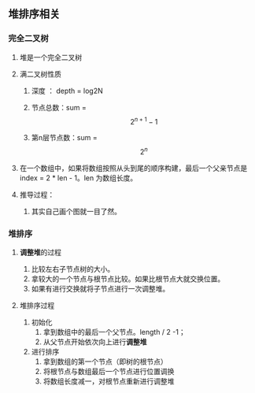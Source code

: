## 堆排序相关

### 完全二叉树

1. 堆是一个完全二叉树

2. 满二叉树性质

   1. 深度 ： depth = log2N

   2. 节点总数：sum =
      $$
      2^{n+1}-1
      $$

   3. 第n层节点数：sum = 
      $$
      2^{n}
      $$
      

3. 在一个数组中，如果将数组按照从头到尾的顺序构建，最后一个父亲节点是index = 2 * len - 1。len 为数组长度。

4. 推导过程：

   1. 其实自己画个图就一目了然。
   
### 堆排序

1. **调整堆**的过程
   1. 比较左右子节点树的大小。
   2. 拿较大的一个节点与根节点比较。如果比根节点大就交换位置。
   3. 如果有进行交换就将子节点进行一次调整堆。

2. 堆排序过程
   1. 初始化
      1. 拿到数组中的最后一个父节点。length / 2 -1；
      2. 从父节点开始依次向上进行**调整堆**
   2. 进行排序
      1. 拿到数组的第一个节点（即树的根节点）
      2. 将根节点与数组最后一个节点进行位置调换
      3. 将数组长度减一，对根节点重新进行调整堆

